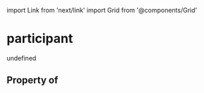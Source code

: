 import Link from 'next/link'
import Grid from '@components/Grid'

# participant

undefined

## Property of



